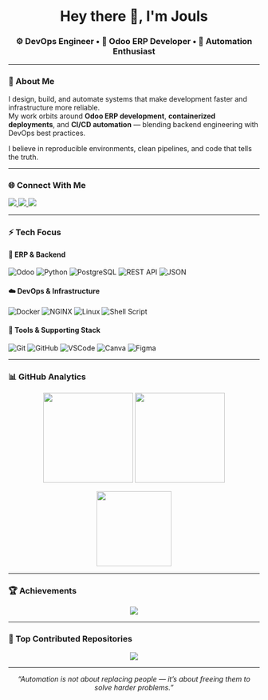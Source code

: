 <h1 align="center">Hey there 👋, I'm Jouls</h1>
<h3 align="center">⚙️ DevOps Engineer • 🧩 Odoo ERP Developer • 🐧 Automation Enthusiast</h3>

---

### 🧠 About Me  
I design, build, and automate systems that make development faster and infrastructure more reliable.  
My work orbits around **Odoo ERP development**, **containerized deployments**, and **CI/CD automation** — blending backend engineering with DevOps best practices.  

I believe in reproducible environments, clean pipelines, and code that tells the truth.

---

### 🌐 Connect With Me  
<p align="left">
  <a href="https://facebook.com/JLSuperalis" target="_blank">
    <img src="https://img.shields.io/badge/Facebook-%231877F2.svg?style=for-the-badge&logo=Facebook&logoColor=white"/>
  </a>
  <a href="https://instagram.com/jouls.sprls" target="_blank">
    <img src="https://img.shields.io/badge/Instagram-%23E4405F.svg?style=for-the-badge&logo=Instagram&logoColor=white"/>
  </a>
  <a href="https://linkedin.com/in/jlsuperalis" target="_blank">
    <img src="https://img.shields.io/badge/LinkedIn-%230077B5.svg?style=for-the-badge&logo=Linkedin&logoColor=white"/>
  </a>
</p>

---

### ⚡ Tech Focus  

#### 🧩 ERP & Backend  
![Odoo](https://img.shields.io/badge/Odoo-714B67?style=for-the-badge&logo=odoo&logoColor=white)
![Python](https://img.shields.io/badge/python-3670A0?style=for-the-badge&logo=python&logoColor=ffdd54)
![PostgreSQL](https://img.shields.io/badge/postgresql-%23316192.svg?style=for-the-badge&logo=postgresql&logoColor=white)
![REST API](https://img.shields.io/badge/REST%20API-02569B?style=for-the-badge&logo=fastapi&logoColor=white)
![JSON](https://img.shields.io/badge/JSON-%23000000.svg?style=for-the-badge&logo=json&logoColor=white)

#### ☁️ DevOps & Infrastructure  
![Docker](https://img.shields.io/badge/Docker-2496ED?style=for-the-badge&logo=docker&logoColor=white)
![NGINX](https://img.shields.io/badge/NGINX-%23009639.svg?style=for-the-badge&logo=nginx&logoColor=white)
![Linux](https://img.shields.io/badge/Linux-FCC624?style=for-the-badge&logo=linux&logoColor=black)
![Shell Script](https://img.shields.io/badge/Shell_Script-%23121011.svg?style=for-the-badge&logo=gnu-bash&logoColor=white)

#### 🧰 Tools & Supporting Stack  
![Git](https://img.shields.io/badge/git-%23F05033.svg?style=for-the-badge&logo=git&logoColor=white)
![GitHub](https://img.shields.io/badge/github-%23121011.svg?style=for-the-badge&logo=github&logoColor=white)
![VSCode](https://img.shields.io/badge/VSCode-0078d7.svg?style=for-the-badge&logo=visual-studio-code&logoColor=white)
![Canva](https://img.shields.io/badge/Canva-%2300C4CC.svg?style=for-the-badge&logo=Canva&logoColor=white)
![Figma](https://img.shields.io/badge/figma-%23F24E1E.svg?style=for-the-badge&logo=figma&logoColor=white)

---

### 📊 GitHub Analytics  

<p align="center">
  <img src="https://github-readme-stats.vercel.app/api?username=Jouls0217&theme=dark&hide_border=false&include_all_commits=true&count_private=true" height="180em"/>
  <img src="https://github-readme-streak-stats.herokuapp.com/?user=Jouls0217&theme=dark&hide_border=false" height="180em"/>
</p>

<p align="center">
  <img src="https://github-readme-stats.vercel.app/api/top-langs/?username=Jouls0217&theme=dark&hide_border=false&include_all_commits=true&count_private=true&layout=compact" height="150em"/>
</p>

---

### 🏆 Achievements  

<p align="center">
  <img src="https://github-profile-trophy.vercel.app/?username=Jouls0217&theme=radical&no-frame=false&no-bg=true&margin-w=4"/>
</p>

---

### 🚀 Top Contributed Repositories  

<p align="center">
  <img src="https://github-contributor-stats.vercel.app/api?username=Jouls0217&limit=5&theme=dark&combine_all_yearly_contributions=true"/>
</p>

---

<p align="center">
  <em>“Automation is not about replacing people — it’s about freeing them to solve harder problems.”</em>
</p>

<!-- Built with curiosity, caffeine, and a terminal window -->
